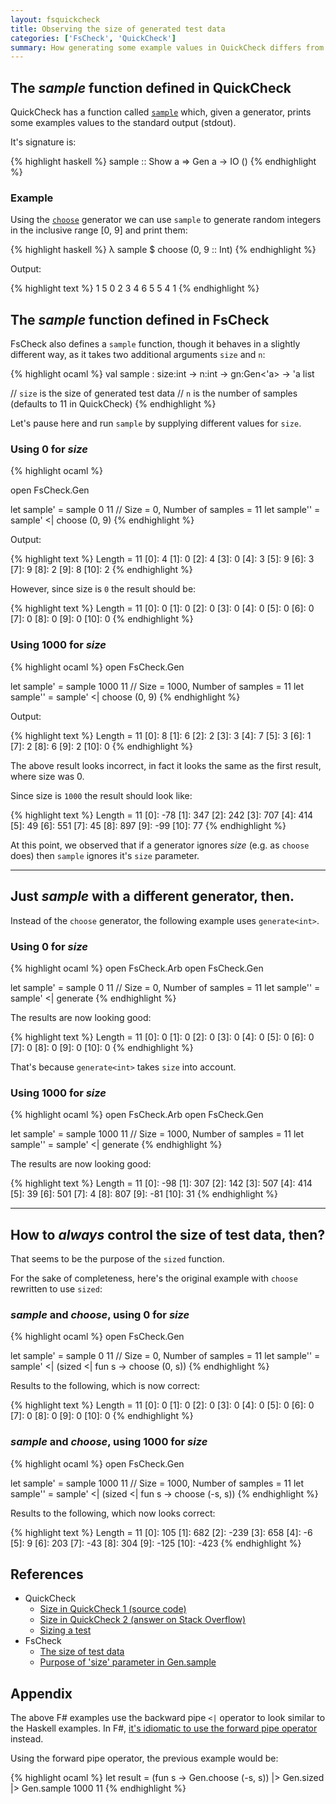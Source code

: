 ```yaml
---
layout: fsquickcheck
title: Observing the size of generated test data
categories: ['FsCheck', 'QuickCheck']
summary: How generating some example values in QuickCheck differs from FsCheck.
---
```


## The *sample* function defined in QuickCheck ##

QuickCheck has a function called [`sample`](https://hackage.haskell.org/package/QuickCheck-2.8/docs/src/Test-QuickCheck-Gen.html#sample) which, given a generator, prints some examples values to the standard output (stdout).

It's signature is:

{% highlight haskell %}
sample :: Show a => Gen a -> IO ()
{% endhighlight %}

### Example ###

Using the [`choose`](https://hackage.haskell.org/package/QuickCheck-2.8/docs/src/Test-QuickCheck-Gen.html#choose) generator we can use `sample` to generate random integers in the inclusive range [0, 9] and print them:

{% highlight haskell %}
λ sample $ choose (0, 9 :: Int)
{% endhighlight %}

Output:

{% highlight text %}
1
5
0
2
3
4
6
5
5
4
1
{% endhighlight %}

## The *sample* function defined in FsCheck ##

FsCheck also defines a `sample` function, though it behaves in a slightly different way, as it takes two additional arguments `size` and `n`:

<!-- Until rouge highlights F# syntax, use OCaml -->
{% highlight ocaml %}
val sample : size:int -> n:int -> gn:Gen<'a> -> 'a list

// `size` is the size of generated test data
// `n` is the number of samples (defaults to 11 in QuickCheck)
{% endhighlight %}

Let's pause here and run `sample` by supplying different values for `size`.

### Using 0 for *size* ###

<!-- Until rouge highlights F# syntax, use OCaml -->
{% highlight ocaml %}

open FsCheck.Gen

let sample'  = sample 0 11 // Size = 0, Number of samples = 11
let sample'' = sample' <| choose (0, 9)
{% endhighlight %}

Output:

{% highlight text %}
Length = 11
    [0]: 4
    [1]: 0
    [2]: 4
    [3]: 0
    [4]: 3
    [5]: 9
    [6]: 3
    [7]: 9
    [8]: 2
    [9]: 8
    [10]: 2
{% endhighlight %}

However, since size is `0` the result should be:

{% highlight text %}
Length = 11
    [0]: 0
    [1]: 0
    [2]: 0
    [3]: 0
    [4]: 0
    [5]: 0
    [6]: 0
    [7]: 0
    [8]: 0
    [9]: 0
    [10]: 0
{% endhighlight %}

### Using 1000 for *size* ###

<!-- Until rouge highlights F# syntax, use OCaml -->
{% highlight ocaml %}
open FsCheck.Gen

let sample'  = sample 1000 11 // Size = 1000, Number of samples = 11
let sample'' = sample' <| choose (0, 9)
{% endhighlight %}

Output:

{% highlight text %}
Length = 11
    [0]: 8
    [1]: 6
    [2]: 2
    [3]: 3
    [4]: 7
    [5]: 3
    [6]: 1
    [7]: 2
    [8]: 6
    [9]: 2
    [10]: 0
{% endhighlight %}

The above result looks incorrect, in fact it looks the same as the first result, where size was 0.

Since size is `1000` the result should look like:

{% highlight text %}
Length = 11
    [0]: -78
    [1]: 347
    [2]: 242
    [3]: 707
    [4]: 414
    [5]: 49
    [6]: 551
    [7]: 45
    [8]: 897
    [9]: -99
    [10]: 77
{% endhighlight %}

At this point, we observed that if a generator ignores *size* (e.g. as `choose` does) then `sample` ignores it's `size` parameter.

---

## Just *sample* with a different generator, then. ##

Instead of the `choose` generator, the following example uses `generate<int>`.

### Using 0 for *size* ###

<!-- Until rouge highlights F# syntax, use OCaml -->
{% highlight ocaml %}
open FsCheck.Arb
open FsCheck.Gen

let sample'  = sample 0 11 // Size = 0, Number of samples = 11
let sample'' = sample' <| generate<int>
{% endhighlight %}

The results are now looking good:

{% highlight text %}
Length = 11
    [0]: 0
    [1]: 0
    [2]: 0
    [3]: 0
    [4]: 0
    [5]: 0
    [6]: 0
    [7]: 0
    [8]: 0
    [9]: 0
    [10]: 0
{% endhighlight %}

That's because `generate<int>` takes `size` into account.

### Using 1000 for *size* ###

<!-- Until rouge highlights F# syntax, use OCaml -->
{% highlight ocaml %}
open FsCheck.Arb
open FsCheck.Gen

let sample'  = sample 1000 11 // Size = 1000, Number of samples = 11
let sample'' = sample' <| generate<int>
{% endhighlight %}

The results are now looking good:

{% highlight text %}
Length = 11
    [0]: -98
    [1]: 307
    [2]: 142
    [3]: 507
    [4]: 414
    [5]: 39
    [6]: 501
    [7]: 4
    [8]: 807
    [9]: -81
    [10]: 31
{% endhighlight %}

---

## How to *always* control the size of test data, then? ##

That seems to be the purpose of the `sized` function.

For the sake of completeness, here's the original example with `choose` rewritten to use `sized`:

### *sample* and *choose*, using 0 for *size* ###

<!-- Until rouge highlights F# syntax, use OCaml -->
{% highlight ocaml %}
open FsCheck.Gen

let sample'  = sample 0 11 // Size = 0, Number of samples = 11
let sample'' = sample' <| (sized <| fun s -> choose (0, s))
{% endhighlight %}

Results to the following, which is now correct:

{% highlight text %}
Length = 11
    [0]: 0
    [1]: 0
    [2]: 0
    [3]: 0
    [4]: 0
    [5]: 0
    [6]: 0
    [7]: 0
    [8]: 0
    [9]: 0
    [10]: 0
{% endhighlight %}

### *sample* and *choose*, using 1000 for *size* ###

<!-- Until rouge highlights F# syntax, use OCaml -->
{% highlight ocaml %}
open FsCheck.Gen

let sample'  = sample 1000 11 // Size = 1000, Number of samples = 11
let sample'' = sample' <| (sized <| fun s -> choose (-s, s))
{% endhighlight %}

Results to the following, which now looks correct:

{% highlight text %}
Length = 11
    [0]: 105
    [1]: 682
    [2]: -239
    [3]: 658
    [4]: -6
    [5]: 9
    [6]: 203
    [7]: -43
    [8]: 304
    [9]: -125
    [10]: -423
{% endhighlight %}

## References ##

* QuickCheck
  * [Size in QuickCheck 1 (source code)](http://hackage.haskell.org/package/QuickCheck-1.2.0.1/docs/src/Test-QuickCheck.html#Config)
  * [Size in QuickCheck 2 (answer on Stack Overflow)](http://stackoverflow.com/a/9992112/467754)
  * [Sizing a test](http://www.scs.stanford.edu/11au-cs240h/notes/testing-slides.html#(30))
* FsCheck
  * [The size of test data](https://fsharp.github.io/FsCheck/TestData.html)
  * [Purpose of 'size' parameter in Gen.sample](https://github.com/fsharp/FsCheck/issues/87)

## Appendix ##

The above F# examples use the backward pipe `<|` operator to look similar to the Haskell examples. In F#, [it's idiomatic to use the forward pipe operator](http://stackoverflow.com/a/1459204/467754) instead.</p>

Using the forward pipe operator, the previous example would be:

<!-- Until rouge highlights F# syntax, use OCaml -->
{% highlight ocaml %}
let result =
    (fun s -> Gen.choose (-s, s))
    |> Gen.sized
    |> Gen.sample 1000 11
{% endhighlight %}
